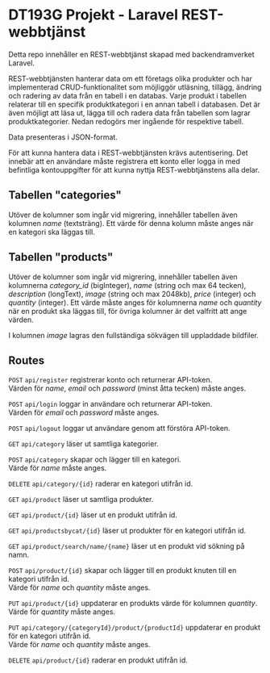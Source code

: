 # DT193G Projekt - Laravel REST-webbtjänst
Detta repo innehåller en REST-webbtjänst skapad med backendramverket Laravel.

REST-webbtjänsten hanterar data om ett företags olika produkter och har implementerad CRUD-funktionalitet som möjliggör utläsning, tillägg, ändring och radering av data från en tabell i en databas. Varje produkt i tabellen relaterar till en specifik produktkategori i en annan tabell i databasen. Det är även möjligt att läsa ut, lägga till och radera data från tabellen som lagrar produktkategorier. Nedan redogörs mer ingående för respektive tabell.

Data presenteras i JSON-format.

För att kunna hantera data i REST-webbtjänsten krävs autentisering. Det innebär att en användare måste registrera ett konto eller logga in med befintliga kontouppgifter för att kunna nyttja REST-webbtjänstens alla delar.

## Tabellen "categories"
Utöver de kolumner som ingår vid migrering, innehåller tabellen även kolumnen *name* (textsträng). Ett värde för denna kolumn måste anges när en kategori ska läggas till.

## Tabellen "products"
Utöver de kolumner som ingår vid migrering, innehåller tabellen även kolumnerna *category_id* (bigInteger), *name* (string och max 64 tecken), *description* (longText), *image* (string och max 2048kb), *price* (integer) och *quantity* (integer). Ett värde måste anges för kolumnerna *name* och *quantity* när en produkt ska läggas till, för övriga kolumner är det valfritt att ange värden. 

I kolumnen *image* lagras den fullständiga sökvägen till uppladdade bildfiler.

## Routes
`POST` `api/register` registrerar konto och returnerar API-token.  
Värden för *name*, *email* och *password* (minst åtta tecken) måste anges.

`POST` `api/login` loggar in användare och returnerar API-token.  
Värden för *email* och *password* måste anges.

`POST` `api/logout` loggar ut användare genom att förstöra API-token.

`GET` `api/category` läser ut samtliga kategorier.

`POST` `api/category` skapar och lägger till en kategori.  
Värde för *name* måste anges.

`DELETE` `api/category/{id}` raderar en kategori utifrån id.

`GET` `api/product` läser ut samtliga produkter.

`GET` `api/product/{id}` läser ut en produkt utifrån id.

`GET` `api/productsbycat/{id}` läser ut produkter för en kategori utifrån id.

`GET` `api/product/search/name/{name}` läser ut en produkt vid sökning på namn.

`POST` `api/product/{id}` skapar och lägger till en produkt knuten till en kategori utifrån id.  
Värde för *name* och *quantity* måste anges.

`PUT` `api/product/{id}` uppdaterar en produkts värde för kolumnen *quantity*.  
Värde för *quantity* måste anges.

`PUT` `api/category/{categoryId}/product/{productId}` uppdaterar en produkt för en kategori utifrån id.  
Värde för *name* och *quantity* måste anges.

`DELETE` `api/product/{id}` raderar en produkt utifrån id.